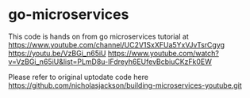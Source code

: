 # go-microservices

This code is hands on from go microservices tutorial at 
https://www.youtube.com/channel/UC2V1SxXFUa5YxVJvTsrCgyg
https://youtu.be/VzBGi_n65iU
https://www.youtube.com/watch?v=VzBGi_n65iU&list=PLmD8u-IFdreyh6EUfevBcbiuCKzFk0EW

Please refer to original uptodate code here 
https://github.com/nicholasjackson/building-microservices-youtube.git
